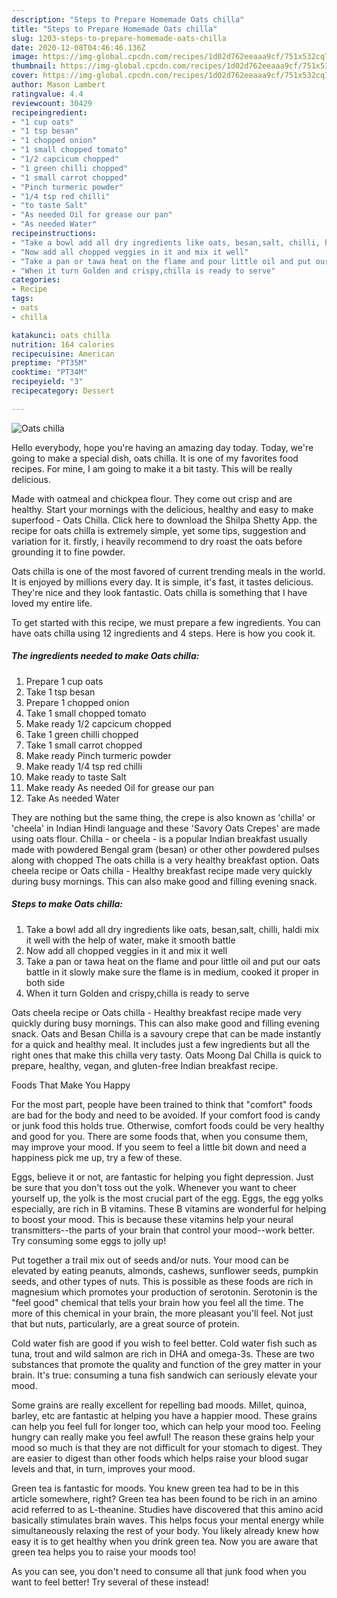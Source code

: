```yaml
---
description: "Steps to Prepare Homemade Oats chilla"
title: "Steps to Prepare Homemade Oats chilla"
slug: 1203-steps-to-prepare-homemade-oats-chilla
date: 2020-12-08T04:46:46.136Z
image: https://img-global.cpcdn.com/recipes/1d02d762eeaaa9cf/751x532cq70/oats-chilla-recipe-main-photo.jpg
thumbnail: https://img-global.cpcdn.com/recipes/1d02d762eeaaa9cf/751x532cq70/oats-chilla-recipe-main-photo.jpg
cover: https://img-global.cpcdn.com/recipes/1d02d762eeaaa9cf/751x532cq70/oats-chilla-recipe-main-photo.jpg
author: Mason Lambert
ratingvalue: 4.4
reviewcount: 30429
recipeingredient:
- "1 cup oats"
- "1 tsp besan"
- "1 chopped onion"
- "1 small chopped tomato"
- "1/2 capcicum chopped"
- "1 green chilli chopped"
- "1 small carrot chopped"
- "Pinch turmeric powder"
- "1/4 tsp red chilli"
- "to taste Salt"
- "As needed Oil for grease our pan"
- "As needed Water"
recipeinstructions:
- "Take a bowl add all dry ingredients like oats, besan,salt, chilli, haldi mix it well with the help of water, make it smooth battle"
- "Now add all chopped veggies in it and mix it well"
- "Take a pan or tawa heat on the flame and pour little oil and put our oats battle in it slowly make sure the flame is in medium, cooked it proper in both side"
- "When it turn Golden and crispy,chilla is ready to serve"
categories:
- Recipe
tags:
- oats
- chilla

katakunci: oats chilla 
nutrition: 164 calories
recipecuisine: American
preptime: "PT35M"
cooktime: "PT34M"
recipeyield: "3"
recipecategory: Dessert

---
```



![Oats chilla](https://img-global.cpcdn.com/recipes/1d02d762eeaaa9cf/751x532cq70/oats-chilla-recipe-main-photo.jpg)

Hello everybody, hope you're having an amazing day today. Today, we're going to make a special dish, oats chilla. It is one of my favorites food recipes. For mine, I am going to make it a bit tasty. This will be really delicious.

Made with oatmeal and chickpea flour. They come out crisp and are healthy. Start your mornings with the delicious, healthy and easy to make superfood - Oats Chilla. Click here to download the Shilpa Shetty App. the recipe for oats chilla is extremely simple, yet some tips, suggestion and variation for it. firstly, i heavily recommend to dry roast the oats before grounding it to fine powder.

Oats chilla is one of the most favored of current trending meals in the world. It is enjoyed by millions every day. It is simple, it's fast, it tastes delicious. They're nice and they look fantastic. Oats chilla is something that I have loved my entire life.


To get started with this recipe, we must prepare a few ingredients. You can have oats chilla using 12 ingredients and 4 steps. Here is how you cook it.

<!--inarticleads1-->

##### The ingredients needed to make Oats chilla:

1. Prepare 1 cup oats
1. Take 1 tsp besan
1. Prepare 1 chopped onion
1. Take 1 small chopped tomato
1. Make ready 1/2 capcicum chopped
1. Take 1 green chilli chopped
1. Take 1 small carrot chopped
1. Make ready Pinch turmeric powder
1. Make ready 1/4 tsp red chilli
1. Make ready to taste Salt
1. Make ready As needed Oil for grease our pan
1. Take As needed Water


They are nothing but the same thing, the crepe is also known as &#39;chilla&#39; or &#39;cheela&#39; in Indian Hindi language and these &#39;Savory Oats Crepes&#39; are made using oats flour. Chilla - or cheela - is a popular Indian breakfast usually made with powdered Bengal gram (besan) or other other powdered pulses along with chopped The oats chilla is a very healthy breakfast option. Oats cheela recipe or Oats chilla - Healthy breakfast recipe made very quickly during busy mornings. This can also make good and filling evening snack. 

<!--inarticleads2-->

##### Steps to make Oats chilla:

1. Take a bowl add all dry ingredients like oats, besan,salt, chilli, haldi mix it well with the help of water, make it smooth battle
1. Now add all chopped veggies in it and mix it well
1. Take a pan or tawa heat on the flame and pour little oil and put our oats battle in it slowly make sure the flame is in medium, cooked it proper in both side
1. When it turn Golden and crispy,chilla is ready to serve


Oats cheela recipe or Oats chilla - Healthy breakfast recipe made very quickly during busy mornings. This can also make good and filling evening snack. Oats and Besan Chilla is a savoury crepe that can be made instantly for a quick and healthy meal. It includes just a few ingredients but all the right ones that make this chilla very tasty. Oats Moong Dal Chilla is quick to prepare, healthy, vegan, and gluten-free Indian breakfast recipe. 

Foods That Make You Happy


For the most part, people have been trained to think that "comfort" foods are bad for the body and need to be avoided. If your comfort food is candy or junk food this holds true. Otherwise, comfort foods could be very healthy and good for you. There are some foods that, when you consume them, may improve your mood. If you seem to feel a little bit down and need a happiness pick me up, try a few of these.

Eggs, believe it or not, are fantastic for helping you fight depression. Just be sure that you don't toss out the yolk. Whenever you want to cheer yourself up, the yolk is the most crucial part of the egg. Eggs, the egg yolks especially, are rich in B vitamins. These B vitamins are wonderful for helping to boost your mood. This is because these vitamins help your neural transmitters--the parts of your brain that control your mood--work better. Try consuming some eggs to jolly up!

Put together a trail mix out of seeds and/or nuts. Your mood can be elevated by eating peanuts, almonds, cashews, sunflower seeds, pumpkin seeds, and other types of nuts. This is possible as these foods are rich in magnesium which promotes your production of serotonin. Serotonin is the "feel good" chemical that tells your brain how you feel all the time. The more of this chemical in your brain, the more pleasant you'll feel. Not just that but nuts, particularly, are a great source of protein.

Cold water fish are good if you wish to feel better. Cold water fish such as tuna, trout and wild salmon are rich in DHA and omega-3s. These are two substances that promote the quality and function of the grey matter in your brain. It's true: consuming a tuna fish sandwich can seriously elevate your mood. 

Some grains are really excellent for repelling bad moods. Millet, quinoa, barley, etc are fantastic at helping you have a happier mood. These grains can help you feel full for longer too, which can help your mood too. Feeling hungry can really make you feel awful! The reason these grains help your mood so much is that they are not difficult for your stomach to digest. They are easier to digest than other foods which helps raise your blood sugar levels and that, in turn, improves your mood.

Green tea is fantastic for moods. You knew green tea had to be in this article somewhere, right? Green tea has been found to be rich in an amino acid referred to as L-theanine. Studies have discovered that this amino acid basically stimulates brain waves. This helps focus your mental energy while simultaneously relaxing the rest of your body. You likely already knew how easy it is to get healthy when you drink green tea. Now you are aware that green tea helps you to raise your moods too!

As you can see, you don't need to consume all that junk food when you want to feel better! Try several of these instead!

